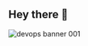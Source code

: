 ## Hey there 👋

![devops banner 001](https://github.com/user-attachments/assets/9195cd21-6749-419f-82fa-ac3f9298d2bc)

<!--

**bytebyswapnil/bytebyswapnil** is a ✨ _special_ ✨ repository because its `README.md` (this file) appears on your GitHub profile.

Here are some ideas to get you started:

- 🔭 I’m currently working on ...
- 🌱 I’m currently learning ...
- 👯 I’m looking to collaborate on ...
- 🤔 I’m looking for help with ...
- 💬 Ask me about ...
- 📫 How to reach me: ...
- 😄 Pronouns: ...
- ⚡ Fun fact: ...
-->
